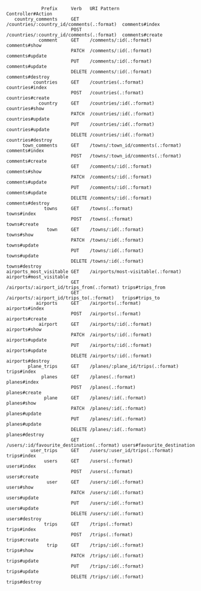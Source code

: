                  Prefix     Verb   URI Pattern                                Controller#Action
       country_comments     GET    /countries/:country_id/comments(.:format)  comments#index
                            POST   /countries/:country_id/comments(.:format)  comments#create
                comment     GET    /comments/:id(.:format)                    comments#show
                            PATCH  /comments/:id(.:format)                    comments#update
                            PUT    /comments/:id(.:format)                    comments#update
                            DELETE /comments/:id(.:format)                    comments#destroy
              countries     GET    /countries(.:format)                       countries#index
                            POST   /countries(.:format)                       countries#create
                country     GET    /countries/:id(.:format)                   countries#show
                            PATCH  /countries/:id(.:format)                   countries#update
                            PUT    /countries/:id(.:format)                   countries#update
                            DELETE /countries/:id(.:format)                   countries#destroy
          town_comments     GET    /towns/:town_id/comments(.:format)         comments#index
                            POST   /towns/:town_id/comments(.:format)         comments#create
                            GET    /comments/:id(.:format)                    comments#show
                            PATCH  /comments/:id(.:format)                    comments#update
                            PUT    /comments/:id(.:format)                    comments#update
                            DELETE /comments/:id(.:format)                    comments#destroy
                  towns     GET    /towns(.:format)                           towns#index
                            POST   /towns(.:format)                           towns#create
                   town     GET    /towns/:id(.:format)                       towns#show
                            PATCH  /towns/:id(.:format)                       towns#update
                            PUT    /towns/:id(.:format)                       towns#update
                            DELETE /towns/:id(.:format)                       towns#destroy
    airports_most_visitable GET    /airports/most-visitable(.:format)         airports#most_visitable
                            GET    /airports/:airport_id/trips_from(.:format) trips#trips_from
                            GET    /airports/:airport_id/trips_to(.:format)   trips#trips_to
               airports     GET    /airports(.:format)                        airports#index
                            POST   /airports(.:format)                        airports#create
                airport     GET    /airports/:id(.:format)                    airports#show
                            PATCH  /airports/:id(.:format)                    airports#update
                            PUT    /airports/:id(.:format)                    airports#update
                            DELETE /airports/:id(.:format)                    airports#destroy
            plane_trips     GET    /planes/:plane_id/trips(.:format)          trips#index
                 planes     GET    /planes(.:format)                          planes#index
                            POST   /planes(.:format)                          planes#create
                  plane     GET    /planes/:id(.:format)                      planes#show
                            PATCH  /planes/:id(.:format)                      planes#update
                            PUT    /planes/:id(.:format)                      planes#update
                            DELETE /planes/:id(.:format)                      planes#destroy
                            GET    /users/:id/favourite_destination(.:format) users#favourite_destination
             user_trips     GET    /users/:user_id/trips(.:format)            trips#index
                  users     GET    /users(.:format)                           users#index
                            POST   /users(.:format)                           users#create
                   user     GET    /users/:id(.:format)                       users#show
                            PATCH  /users/:id(.:format)                       users#update
                            PUT    /users/:id(.:format)                       users#update
                            DELETE /users/:id(.:format)                       users#destroy
                  trips     GET    /trips(.:format)                           trips#index
                            POST   /trips(.:format)                           trips#create
                   trip     GET    /trips/:id(.:format)                       trips#show
                            PATCH  /trips/:id(.:format)                       trips#update
                            PUT    /trips/:id(.:format)                       trips#update
                            DELETE /trips/:id(.:format)                       trips#destroy
